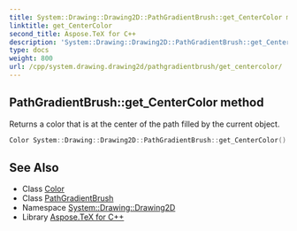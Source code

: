 ```yaml
---
title: System::Drawing::Drawing2D::PathGradientBrush::get_CenterColor method
linktitle: get_CenterColor
second_title: Aspose.TeX for C++
description: 'System::Drawing::Drawing2D::PathGradientBrush::get_CenterColor method. Returns a color that is at the center of the path filled by the current object in C++.'
type: docs
weight: 800
url: /cpp/system.drawing.drawing2d/pathgradientbrush/get_centercolor/
---
```

## PathGradientBrush::get_CenterColor method


Returns a color that is at the center of the path filled by the current object.

```cpp
Color System::Drawing::Drawing2D::PathGradientBrush::get_CenterColor() const
```

## See Also

* Class [Color](../../../system.drawing/color/)
* Class [PathGradientBrush](../)
* Namespace [System::Drawing::Drawing2D](../../)
* Library [Aspose.TeX for C++](../../../)
